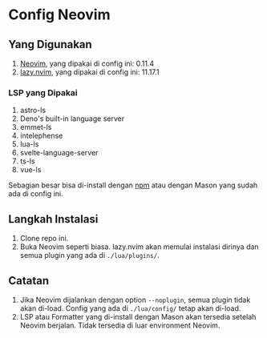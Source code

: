 # Config Neovim

## Yang Digunakan

1. [Neovim](https://github.com/neovim/neovim), yang dipakai di config ini: 0.11.4
1. [lazy.nvim](https://github.com/folke/lazy.nvim), yang dipakai di config ini: 11.17.1

### LSP yang Dipakai

1. astro-ls
1. Deno's built-in language server
1. emmet-ls
1. intelephense
1. lua-ls
1. svelte-language-server
1. ts-ls
1. vue-ls

Sebagian besar bisa di-install dengan [npm](https://nodejs.org/) atau dengan
Mason yang sudah ada di config ini.

## Langkah Instalasi

1. Clone repo ini.
1. Buka Neovim seperti biasa. lazy.nvim akan memulai instalasi dirinya dan semua
   plugin yang ada di `./lua/plugins/`.

## Catatan

1. Jika Neovim dijalankan dengan option `--noplugin`, semua plugin tidak akan
   di-load. Config yang ada di `./lua/config/` tetap akan di-load.
1. LSP atau Formatter yang di-install dengan Mason akan tersedia setelah Neovim
   berjalan. Tidak tersedia di luar environment Neovim.
